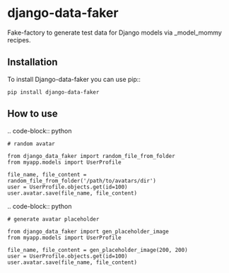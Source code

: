 django-data-faker
=================

Fake-factory to generate test data for Django models via _model_mommy recipes.


Installation
------------

To install Django-data-faker you can use pip::

    pip install django-data-faker


How to use
----------

.. code-block:: python

    # random avatar

    from django_data_faker import random_file_from_folder
    from myapp.models import UserProfile

    file_name, file_content = random_file_from_folder('/path/to/avatars/dir')
    user = UserProfile.objects.get(id=100)
    user.avatar.save(file_name, file_content)


.. code-block:: python

    # generate avatar placeholder

    from django_data_faker import gen_placeholder_image
    from myapp.models import UserProfile

    file_name, file_content = gen_placeholder_image(200, 200)
    user = UserProfile.objects.get(id=100)
    user.avatar.save(file_name, file_content)
